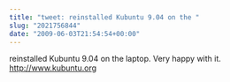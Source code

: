 ```yaml
---
title: "tweet: reinstalled Kubuntu 9.04 on the "
slug: "2021756844"
date: "2009-06-03T21:54:54+00:00"
---
```

reinstalled Kubuntu 9.04 on the laptop. Very happy with it. http://www.kubuntu.org